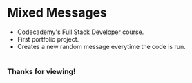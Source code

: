 # Mixed Messages #
- Codecademy's Full Stack Developer course.
- First portfolio project.
- Creates a new random message everytime the code is run.
# #
### Thanks for viewing! ###